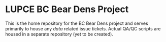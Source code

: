 # LUPCE BC Bear Dens Project

This is the home repository for the BC Bear Dens project and serves primarily to house any *data* related issue tickets. Actual QA/QC scripts are housed in a separate repository (yet to be created).

